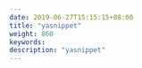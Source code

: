 ```yaml
---
date: 2019-06-27T15:15:15+08:00
title: "yasnippet"
weight: 860
keywords: 
description: "yasnippet"
---
```

